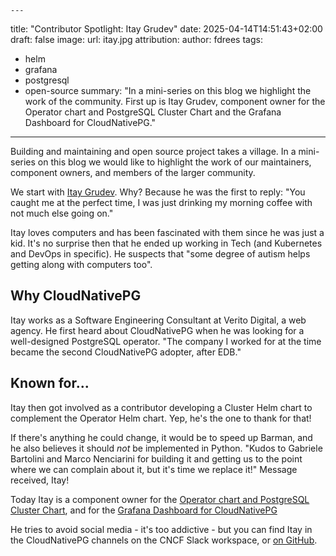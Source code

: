 	---
title: "Contributor Spotlight: Itay Grudev"
date: 2025-04-14T14:51:43+02:00
draft: false
image:
    url: itay.jpg
    attribution:
author: fdrees
tags:
 - helm
 - grafana
 - postgresql
 - open-source
summary: "In a mini-series on this blog we highlight the work of the community.
  First up is Itay Grudev, component owner for the Operator chart and PostgreSQL
  Cluster Chart and the Grafana Dashboard for CloudNativePG."
---

Building and maintaining and open source project takes a village. In a
mini-series on this blog we would like to highlight the work of our
maintainers, component owners, and members of the larger community.

We start with [Itay Grudev](https://github.com/itay-grudev). Why? Because he
was the first to reply: "You caught me at the perfect time, I was just drinking
my morning coffee with not much else going on."

Itay loves computers and has been fascinated with them since he was just a kid.
It's no surprise then that he ended up working in Tech (and Kubernetes and
DevOps in specific). He suspects that "some degree of autism helps getting
along with computers too".

## Why CloudNativePG

Itay works as a Software Engineering Consultant at Verito Digital, a web
agency. He first heard about CloudNativePG when he was looking for a
well-designed PostgreSQL operator. "The company I worked for at the time became
the second CloudNativePG adopter, after EDB."

## Known for...

Itay then got involved as a contributor developing a Cluster Helm chart to
complement the Operator Helm chart. Yep, he's the one to thank for that!

If there's anything he could change, it would be to speed up Barman, and he
also believes it should _not_ be implemented in Python. "Kudos to Gabriele
Bartolini and Marco Nenciarini for building it and getting us to the point
where we can complain about it, but it's time we replace it!" Message received,
Itay!

Today Itay is a component owner for the
[Operator chart and PostgreSQL Cluster Chart](https://github.com/cloudnative-pg/charts),
and for the [Grafana Dashboard for CloudNativePG](https://github.com/cloudnative-pg/grafana-dashboards)

He tries to avoid social media - it's too addictive - but you can find Itay in
the CloudNativePG channels on the CNCF Slack workspace, or [on GitHub](https://github.com/itay-grudev).
